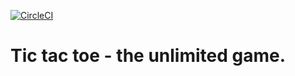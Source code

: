[![CircleCI](https://circleci.com/gh/SHaaD94/tic-tac-toe-unlimited.svg?style=svg)](https://circleci.com/gh/SHaaD94/tic-tac-toe-unlimited)

# Tic tac toe - the unlimited game.

